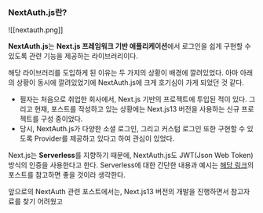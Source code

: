 
### NextAuth.js란?

![[nextauth.png]]

**NextAuth.js**는 **Next.js 프레임워크 기반 애플리케이션**에서 로그인을 쉽게 구현할 수 있도록 관련 기능을 제공하는 라이브러리이다. 

해당 라이브러리를 도입하게 된 이유는 두 가지의 상황이 배경에 깔려있었다. 아마 아래의 상황이 동시에 깔려있었기에 NextAuth.js에 크게 호기심이 가게 되었던 것 같다. 
 - 필자는 처음으로 취업한 회사에서, Next.js 기반의 프로젝트에 투입된 적이 있다. 그리고 현재, 포스트를 작성하고 있는 상황에는 Next.js13 버전을 사용하는 신규 프로젝트를 구성 중이었다. 
 - 당시, NextAuth.js가 다양한 소셜 로그인, 그리고 커스텀 로그인 또한 구현할 수 있도록 Provider를 제공하고 있다고 하여 관심이 있었다. 

Next.js는 **Serverless**를 지향하기 때문에, NextAuth.js도 JWT(Json Web Token) 방식의 인증을 사용한다고 한다.  Serverless에 대한 간단한 내용과 예시는 [해당 링크](https://leehwarang.github.io/2022/09/30/serverless.html)의 포스트를 참고하면 좋을 것이라 생각한다.

앞으로의 NextAuth 관련 포스트에서는, Next.js13 버전의 개발을 진행하면서 참고자료를 찾기 어려웠고 
